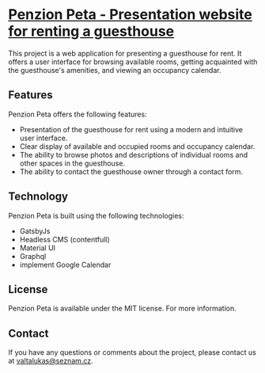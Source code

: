 # [Penzion Peta - Presentation website for renting a guesthouse](https://domecekjalovci.cz)
This project is a web application for presenting a guesthouse for rent. It offers a user interface for browsing available rooms, getting acquainted with the guesthouse's amenities, and viewing an occupancy calendar. 

## Features
Penzion Peta offers the following features:

- Presentation of the guesthouse for rent using a modern and intuitive user interface.
- Clear display of available and occupied rooms and occupancy calendar.
- The ability to browse photos and descriptions of individual rooms and other spaces in the guesthouse.
- The ability to contact the guesthouse owner through a contact form.

## Technology
Penzion Peta is built using the following technologies:

- GatsbyJs
- Headless CMS (contentfull)
- Material UI
- Graphql
- implement Google Calendar

## License
Penzion Peta is available under the MIT license. For more information.

## Contact
If you have any questions or comments about the project, please contact us at valtalukas@seznam.cz.
